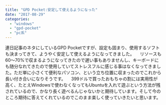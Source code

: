 ```yaml
---
title: "GPD Pocket:安定して使えるようになった"
date: "2017-08-29"
categories: 
  - "windows"
  - "gpd-pocket"
  - "pc系"
---
```


連日記事のネタにしているGPD Pocketですが、設定も固まり、使用するソフトも決まってきて、ようやく安定して使えるようになってきました。 　リソースも60～70%で収まるようになってきたので遅い事もありませんし、キーボードにも随分なれてきたので使用していてストレスフルに感じる事はなくなってきました。ただ単に小さくて便利なパソコン、という立ち位置に収まったのでこれから長い付き合いになりそうです。 　399ドルで買ったおもちゃの割には実用性が高く、たとえWindowsで使わなくなってもUbuntuを入れて遊ぶという方法が残されているので、かなり長く遊べるんじゃないかと期待しています。そして今のところ期待に答えてくれているのでこのまま楽しく使っていきたいと思います。
